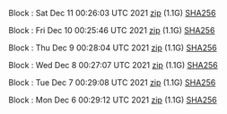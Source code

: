 Block [](https://testnet-insight.dashevo.org/insight/block/): Sat Dec 11 00:26:03 UTC 2021 [zip](https://dash-bootstrap.ams3.digitaloceanspaces.com/testnet/2021-12-11/bootstrap.dat.zip) (1.1G) [SHA256](https://dash-bootstrap.ams3.digitaloceanspaces.com/testnet/2021-12-11/sha256.txt)

Block [](https://testnet-insight.dashevo.org/insight/block/): Fri Dec 10 00:25:46 UTC 2021 [zip](https://dash-bootstrap.ams3.digitaloceanspaces.com/testnet/2021-12-10/bootstrap.dat.zip) (1.1G) [SHA256](https://dash-bootstrap.ams3.digitaloceanspaces.com/testnet/2021-12-10/sha256.txt)

Block [](https://testnet-insight.dashevo.org/insight/block/): Thu Dec  9 00:28:04 UTC 2021 [zip](https://dash-bootstrap.ams3.digitaloceanspaces.com/testnet/2021-12-09/bootstrap.dat.zip) (1.1G) [SHA256](https://dash-bootstrap.ams3.digitaloceanspaces.com/testnet/2021-12-09/sha256.txt)

Block [](https://testnet-insight.dashevo.org/insight/block/): Wed Dec  8 00:27:07 UTC 2021 [zip](https://dash-bootstrap.ams3.digitaloceanspaces.com/testnet/2021-12-08/bootstrap.dat.zip) (1.1G) [SHA256](https://dash-bootstrap.ams3.digitaloceanspaces.com/testnet/2021-12-08/sha256.txt)

Block [](https://testnet-insight.dashevo.org/insight/block/): Tue Dec  7 00:29:08 UTC 2021 [zip](https://dash-bootstrap.ams3.digitaloceanspaces.com/testnet/2021-12-07/bootstrap.dat.zip) (1.1G) [SHA256](https://dash-bootstrap.ams3.digitaloceanspaces.com/testnet/2021-12-07/sha256.txt)

Block [](https://testnet-insight.dashevo.org/insight/block/): Mon Dec  6 00:29:12 UTC 2021 [zip](https://dash-bootstrap.ams3.digitaloceanspaces.com/testnet/2021-12-06/bootstrap.dat.zip) (1.1G) [SHA256](https://dash-bootstrap.ams3.digitaloceanspaces.com/testnet/2021-12-06/sha256.txt)
